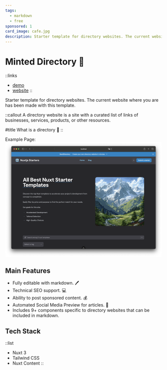 ```yaml
---
tags:
  - markdown
  - free
sponsored: 1
card_image: cafe.jpg
description: Starter template for directory websites. The current website where you are has been made with this template.
---
```


# Minted Directory 🍃

::links
- [demo](#this-is-the-demo)
- [website](https://minteddirectory.com)
::

Starter template for directory websites. The current website where you are has been made with this template.

::callout
A directory website is a site with a curated list of links of businesses, services, products, or other resources.

#title
What is a directory 🤔
::

Example Page:
![nuxt directory website starter](/directory_screenshot.png)

## Main Features

- Fully editable with markdown. 🖊️
- Technical SEO support. 💻
- Ability to post sponsored content. 💰
- Automated Social Media Preview for articles. 🚛
- Includes 9+ components specific to directory websites that can be included in markdown.

## Tech Stack

::list
- Nuxt 3
- Tailwind CSS
- Nuxt Content
::
